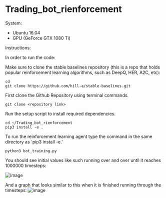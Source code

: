 # Trading_bot_rienforcement
System:
- Ubuntu 16.04
- GPU (GeForce GTX 1080 Ti)


Instructions:

In order to run the code:

Make sure to clone the stable baselines repository (this is a repo that holds popular reinforcement learning algorithms, such as DeepQ, HER, A2C, etc):
```
cd
git clone https://github.com/hill-a/stable-baselines.git
```

First clone the Github Repository using terminal commands.

```
git clone <repository link>
```

Run the setup script to install required dependencies.
```
cd ~/Trading_bot_rienforcement
pip3 install -e .
```


To run the reinforcement learning agent type the command in the same directory as `pip3 install -e.'
```
python3 bot_training.py
```

You should see initial values like such running over and over until it reaches 1000000 timesteps:

![image](https://user-images.githubusercontent.com/78880630/138394972-58f1b4cb-6bef-4cd1-8584-4de2dcea3dbc.png)

And a graph that looks similar to this when it is finished running through the timesteps:
![image](https://user-images.githubusercontent.com/78880630/138395802-e65ecd75-fb67-4f90-9a0f-be69f14d9ea1.png)


